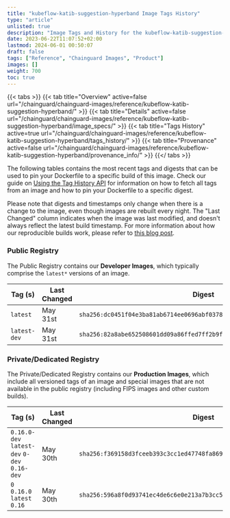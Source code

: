 ```yaml
---
title: "kubeflow-katib-suggestion-hyperband Image Tags History"
type: "article"
unlisted: true
description: "Image Tags and History for the kubeflow-katib-suggestion-hyperband Chainguard Image"
date: 2023-06-22T11:07:52+02:00
lastmod: 2024-06-01 00:50:07
draft: false
tags: ["Reference", "Chainguard Images", "Product"]
images: []
weight: 700
toc: true
---
```


{{< tabs >}}
{{< tab title="Overview" active=false url="/chainguard/chainguard-images/reference/kubeflow-katib-suggestion-hyperband/" >}}
{{< tab title="Details" active=false url="/chainguard/chainguard-images/reference/kubeflow-katib-suggestion-hyperband/image_specs/" >}}
{{< tab title="Tags History" active=true url="/chainguard/chainguard-images/reference/kubeflow-katib-suggestion-hyperband/tags_history/" >}}
{{< tab title="Provenance" active=false url="/chainguard/chainguard-images/reference/kubeflow-katib-suggestion-hyperband/provenance_info/" >}}
{{</ tabs >}}

The following tables contains the most recent tags and digests that can be used to pin your Dockerfile to a specific build of this image. Check our guide on [Using the Tag History API](/chainguard/chainguard-images/using-the-tag-history-api/) for information on how to fetch all tags from an image and how to pin your Dockerfile to a specific digest.

Please note that digests and timestamps only change when there is a change to the image, even though images are rebuilt every night. The "Last Changed" column indicates when the image was last modified, and doesn't always reflect the latest build timestamp. For more information about how our reproducible builds work, please refer to [this blog post](https://www.chainguard.dev/unchained/reproducing-chainguards-reproducible-image-builds).

### Public Registry
The Public Registry contains our **Developer Images**, which typically comprise the `latest*` versions of an image.

| Tag (s)       | Last Changed | Digest                                                                    |
|---------------|--------------|---------------------------------------------------------------------------|
|  `latest`     | May 31st     | `sha256:dc0451f04e3ba81ab6714ee0696abf03781b9ecb3aa1957f0028481fefc341d4` |
|  `latest-dev` | May 31st     | `sha256:82a8abe652508601dd09a86ffed7ff2b9f6efd97ae55892895efcc855272d7d0` |


### Private/Dedicated Registry
The Private/Dedicated Registry contains our **Production Images**, which include all versioned tags of an image and special images that are not available in the public registry (including FIPS images and other custom builds).

| Tag (s)                                       | Last Changed | Digest                                                                    |
|-----------------------------------------------|--------------|---------------------------------------------------------------------------|
|  `0.16.0-dev` `latest-dev` `0-dev` `0.16-dev` | May 30th     | `sha256:f369158d3fceeb393c3cc1ed47748fa86968529014997525f4f80c56fed5dfcd` |
|  `0` `0.16.0` `latest` `0.16`                 | May 30th     | `sha256:596a8f0d93741ec4de6c6e0e213a7b3cc5ec3d9f4a2bdcc6c4bf8e5cf059b07c` |

